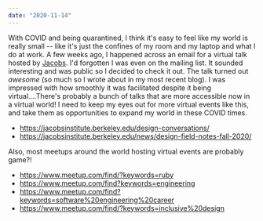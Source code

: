```yaml
---
date: "2020-11-14"
---
```


With COVID and being quarantined, I think it's easy to feel like my world is really small -- like it's just the confines of my room and my laptop and what I do at work. A few weeks ago, I happened across an email for a virtual talk hosted by [Jacobs](https://jacobsinstitute.berkeley.edu/design-conversations/). I'd forgotten I was even on the mailing list. It sounded interesting and was public so I decided to check it out. The talk turned out _awesome_ (so much so I wrote about in my most recent blog). I was impressed with how smoothly it was facilitated despite it being virtual....There's probably a bunch of talks that are more accessible now in a virtual world! I need to keep my eyes out for more virtual events like this, and take them as opportunities to expand my world in these COVID times.

- https://jacobsinstitute.berkeley.edu/design-conversations/
- https://jacobsinstitute.berkeley.edu/news/design-field-notes-fall-2020/

Also, most meetups around the world hosting virtual events are probably game?!

- https://www.meetup.com/find/?keywords=ruby
- https://www.meetup.com/find?keywords=engineering
- https://www.meetup.com/find?keywords=software%20engineering%20career
- https://www.meetup.com/find/?keywords=inclusive%20design
